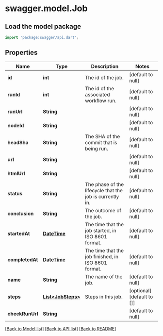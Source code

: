 # swagger.model.Job

## Load the model package
```dart
import 'package:swagger/api.dart';
```

## Properties
Name | Type | Description | Notes
------------ | ------------- | ------------- | -------------
**id** | **int** | The id of the job. | [default to null]
**runId** | **int** | The id of the associated workflow run. | [default to null]
**runUrl** | **String** |  | [default to null]
**nodeId** | **String** |  | [default to null]
**headSha** | **String** | The SHA of the commit that is being run. | [default to null]
**url** | **String** |  | [default to null]
**htmlUrl** | **String** |  | [default to null]
**status** | **String** | The phase of the lifecycle that the job is currently in. | [default to null]
**conclusion** | **String** | The outcome of the job. | [default to null]
**startedAt** | [**DateTime**](DateTime.md) | The time that the job started, in ISO 8601 format. | [default to null]
**completedAt** | [**DateTime**](DateTime.md) | The time that the job finished, in ISO 8601 format. | [default to null]
**name** | **String** | The name of the job. | [default to null]
**steps** | [**List&lt;JobSteps&gt;**](JobSteps.md) | Steps in this job. | [optional] [default to []]
**checkRunUrl** | **String** |  | [default to null]

[[Back to Model list]](../README.md#documentation-for-models) [[Back to API list]](../README.md#documentation-for-api-endpoints) [[Back to README]](../README.md)

